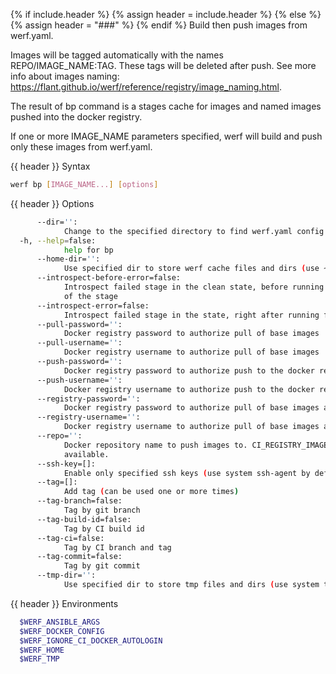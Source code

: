 {% if include.header %}
{% assign header = include.header %}
{% else %}
{% assign header = "###" %}
{% endif %}
Build then push images from werf.yaml.

Images will be tagged automatically with the names REPO/IMAGE_NAME:TAG. These tags will be deleted 
after push. See more info about images naming: 
https://flant.github.io/werf/reference/registry/image_naming.html.

The result of bp command is a stages cache for images and named images pushed into the docker 
registry.

If one or more IMAGE_NAME parameters specified, werf will build and push only these images from 
werf.yaml.

{{ header }} Syntax

```bash
werf bp [IMAGE_NAME...] [options]
```

{{ header }} Options

```bash
      --dir='':
            Change to the specified directory to find werf.yaml config
  -h, --help=false:
            help for bp
      --home-dir='':
            Use specified dir to store werf cache files and dirs (use ~/.werf by default)
      --introspect-before-error=false:
            Introspect failed stage in the clean state, before running all assembly instructions 
            of the stage
      --introspect-error=false:
            Introspect failed stage in the state, right after running failed assembly instruction
      --pull-password='':
            Docker registry password to authorize pull of base images
      --pull-username='':
            Docker registry username to authorize pull of base images
      --push-password='':
            Docker registry password to authorize push to the docker repo
      --push-username='':
            Docker registry username to authorize push to the docker repo
      --registry-password='':
            Docker registry password to authorize pull of base images and push to the docker repo
      --registry-username='':
            Docker registry username to authorize pull of base images and push to the docker repo
      --repo='':
            Docker repository name to push images to. CI_REGISTRY_IMAGE will be used by default if 
            available.
      --ssh-key=[]:
            Enable only specified ssh keys (use system ssh-agent by default)
      --tag=[]:
            Add tag (can be used one or more times)
      --tag-branch=false:
            Tag by git branch
      --tag-build-id=false:
            Tag by CI build id
      --tag-ci=false:
            Tag by CI branch and tag
      --tag-commit=false:
            Tag by git commit
      --tmp-dir='':
            Use specified dir to store tmp files and dirs (use system tmp dir by default)
```

{{ header }} Environments

```bash
  $WERF_ANSIBLE_ARGS                
  $WERF_DOCKER_CONFIG               
  $WERF_IGNORE_CI_DOCKER_AUTOLOGIN  
  $WERF_HOME                        
  $WERF_TMP                         
```

